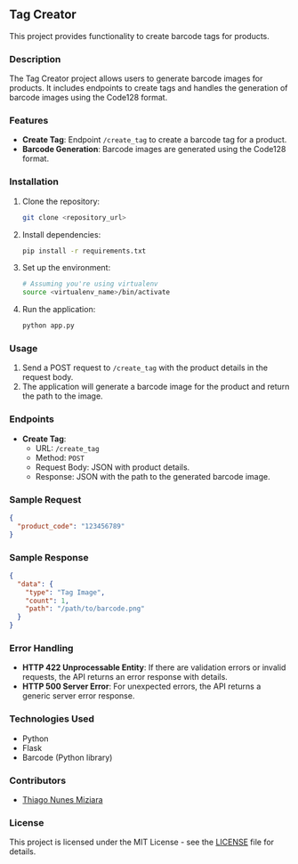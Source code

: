 ## Tag Creator

This project provides functionality to create barcode tags for products.

### Description

The Tag Creator project allows users to generate barcode images for products. It includes endpoints to create tags and handles the generation of barcode images using the Code128 format.

### Features

- **Create Tag**: Endpoint `/create_tag` to create a barcode tag for a product.
- **Barcode Generation**: Barcode images are generated using the Code128 format.

### Installation

1. Clone the repository:

   ```bash
   git clone <repository_url>
   ```

2. Install dependencies:

   ```bash
   pip install -r requirements.txt
   ```

3. Set up the environment:

   ```bash
   # Assuming you're using virtualenv
   source <virtualenv_name>/bin/activate
   ```

4. Run the application:

   ```bash
   python app.py
   ```

### Usage

1. Send a POST request to `/create_tag` with the product details in the request body.
2. The application will generate a barcode image for the product and return the path to the image.

### Endpoints

- **Create Tag**:
  - URL: `/create_tag`
  - Method: `POST`
  - Request Body: JSON with product details.
  - Response: JSON with the path to the generated barcode image.

### Sample Request

```json
{
  "product_code": "123456789"
}
```

### Sample Response

```json
{
  "data": {
    "type": "Tag Image",
    "count": 1,
    "path": "/path/to/barcode.png"
  }
}
```

### Error Handling

- **HTTP 422 Unprocessable Entity**: If there are validation errors or invalid requests, the API returns an error response with details.
- **HTTP 500 Server Error**: For unexpected errors, the API returns a generic server error response.

### Technologies Used

- Python
- Flask
- Barcode (Python library)

### Contributors

- [Thiago Nunes Miziara](https://github.com/thiagonmiziara)

### License

This project is licensed under the MIT License - see the [LICENSE](LICENSE) file for details.
